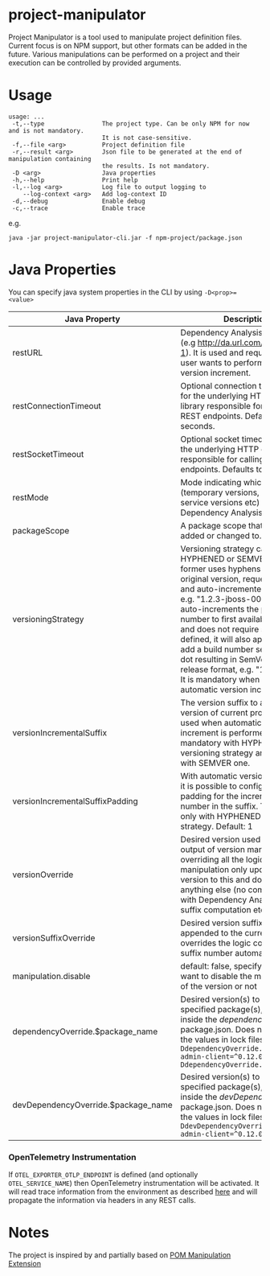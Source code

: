 # project-manipulator

Project Manipulator is a tool used to manipulate project definition files. Current focus is on NPM support, but other formats can be added in the future.
Various manipulations can be performed on a project and their execution can be controlled by provided arguments.


# Usage

```
usage: ...
 -t,--type                The project type. Can be only NPM for now and is not mandatory.
                          It is not case-sensitive.
 -f,--file <arg>          Project definition file
 -r,--result <arg>        Json file to be generated at the end of manipulation containing
                          the results. Is not mandatory.
 -D <arg>                 Java properties
 -h,--help                Print help
 -l,--log <arg>           Log file to output logging to
    --log-context <arg>   Add log-context ID
 -d,--debug               Enable debug
 -c,--trace               Enable trace
```
e.g.
```
java -jar project-manipulator-cli.jar -f npm-project/package.json
```

# Java Properties

You can specify java system properties in the CLI by using `-D<prop>=<value>`

| Java Property | Description |
| --- | --- |
| restURL | Dependency Analysis REST URL (e.g http://da.url.com/da/rest/v-1). It is used and required when user wants to perform automatic version increment. |
| restConnectionTimeout | Optional connection timeout to set for the underlying HTTP client library responsible for calling the REST endpoints. Defaults to 30 seconds.|
| restSocketTimeout | Optional socket timeout to set for the underlying HTTP client library responsible for calling the REST endpoints. Defaults to 10 minutes.|
| restMode | Mode indicating which versions (temporary versions, managed service versions etc) from Dependency Analysis. |
| packageScope | A package scope that should be added or changed to. |
| versioningStrategy | Versioning strategy can be either HYPHENED or SEMVER. The former uses hyphens between the original version, requested suffix and auto-incremented number, e.g. "1.2.3-jboss-001". The latter auto-increments the patch number to first available number and does not require suffix. If defined, it will also append it and add a build number separated by a dot resulting in SemVer pre-release format, e.g. "1.2.0-rc.1". It is mandatory when requesting automatic version increment. |
| versionIncrementalSuffix | The version suffix to append to version of current project. It is used when automatic version increment is performed. It is mandatory with HYPHENED versioning strategy and optional with SEMVER one. |
| versionIncrementalSuffixPadding | With automatic version increment, it is possible to configure zero-padding for the incremented number in the suffix. This is used only with HYPHENED versioning strategy. Default: 1 |
| versionOverride | Desired version used as the output of version manipulation overriding all the logic. If set, the manipulation only updates project version to this and does not do anything else (no communication with Dependency Analysis, no suffix computation etc). |
| versionSuffixOverride | Desired version suffix, that will be appended to the current version. It overrides the logic computing the suffix number automatically. |
| manipulation.disable | default: false, specify whether you want to disable the manipulation of the version or not |
| dependencyOverride.$package_name | Desired version(s) to apply to the specified package(s), if listed inside the _dependencies_ in package.json. Does not replace the values in lock files. Example: `-DdependencyOverride.keycloak-admin-client=^0.12.0 -DdependencyOverride.async=1.5.2`|
| devDependencyOverride.$package_name | Desired version(s) to apply to the specified package(s), if listed inside the _devDependencies_ in package.json. Does not replace the values in lock files. Example: `-DdevDependencyOverride.keycloak-admin-client=^0.12.0`|


### OpenTelemetry Instrumentation

If `OTEL_EXPORTER_OTLP_ENDPOINT` is defined (and optionally `OTEL_SERVICE_NAME`) then OpenTelemetry instrumentation
will be activated. It will read trace information from the environment as described [here](https://github.com/jenkinsci/opentelemetry-plugin/blob/master/docs/job-traces.md#environment-variables-for-trace-context-propagation-and-integrations) and will propagate the information via headers in any REST calls.

# Notes

The project is inspired by and partially based on
[POM Manipulation Extension](https://github.com/release-engineering/pom-manipulation-ext)
